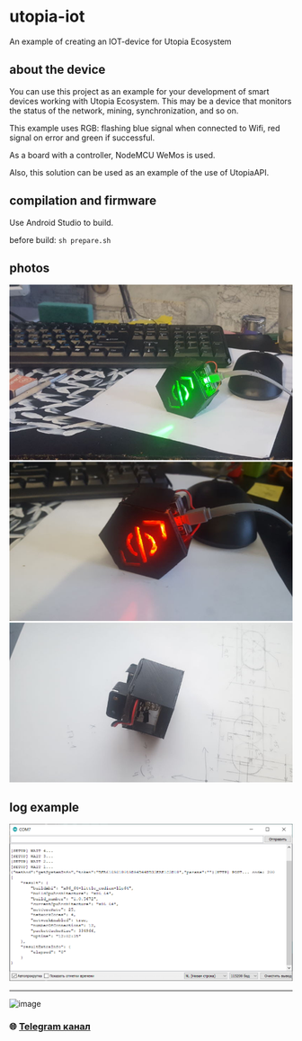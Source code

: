 # utopia-iot
An example of creating an IOT-device for Utopia Ecosystem

## about the device

You can use this project as an example for your development of smart devices working with Utopia Ecosystem. This may be a device that monitors the status of the network, mining, synchronization, and so on.

This example uses RGB: flashing blue signal when connected to Wifi, red signal on error and green if successful.

As a board with a controller, NodeMCU WeMos is used.

Also, this solution can be used as an example of the use of UtopiaAPI.

## compilation and firmware

Use Android Studio to build.

before build: ```sh prepare.sh```

## photos

![photo](https://github.com/Sagleft/utopia-iot/raw/master/img/photo1.jpg)
![photo](https://github.com/Sagleft/utopia-iot/raw/master/img/photo2.jpg)
![photo](https://github.com/Sagleft/utopia-iot/raw/master/img/photo3.jpg)

## log example

![log](https://github.com/Sagleft/utopia-iot/raw/master/img/comport_log.png)

---

![image](https://github.com/Sagleft/Sagleft/raw/master/image.png)

### :globe_with_meridians: [Telegram канал](https://t.me/+VIvd8j6xvm9iMzhi)
